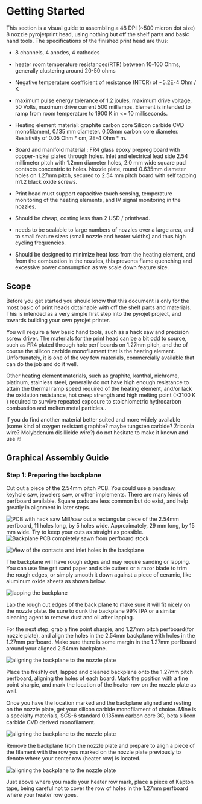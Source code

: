 # Getting Started
This section is a visual guide to assembling a 48 DPI (~500 micron dot size) 8 nozzle pyrojetprint head, using nothing but off the shelf parts and basic hand tools.
The specifications of the finished print head are thus:

- 8 channels, 4 anodes, 4 cathodes

- heater room temperature resistances(RTR) between 10-100 Ohms, generally clustering around 20-50 ohms

- Negative temperature coefficient of resistance (NTCR) of ~5.2E-4 Ohm / K

- maximum pulse energy tolerance of 1.2 joules, maximum drive voltage, 50 Volts, maximum drive current 500 milliamps. Element is intended to ramp from room temperature to 1900 K in <= 10 milliseconds.

- Heating element material: graphite carbon core Silicon carbide CVD monofilament, 0.135 mm diameter.  0.03mm carbon core diameter. Resistivity of 0.05 Ohm * cm, 2E-4 Ohm * m.

- Board and manifold material : FR4 glass epoxy prepreg board with copper-nickel plated through holes. Inlet and electrical lead side 2.54 millimeter pitch with 1.2mm diameter holes, 2.0 mm wide square pad contacts concentric to holes. Nozzle plate, round 0.635mm diameter holes on 1.27mm pitch, secured to 2.54 mm pitch board with self tapping m1.2 black oxide screws.

- Print head must support capacitive touch sensing, temperature monitoring of the heating elements, and IV signal monitoring in the nozzles.

- Should be cheap, costing less than 2 USD / printhead.

- needs to be scalable to large numbers of nozzles over a large area, and to small feature sizes (small nozzle and heater widths) and thus high cycling frequencies.

- Should be designed to minimize heat loss from the heating element, and from the combustion in the nozzles, this prevents flame quenching and excessive power consumption as we scale down feature size.

## Scope
Before you get started you should know that this document is only for the most basic of print heads obtainable with off the shelf parts and materials. This is intended as a very simple first step into the pyrojet project, and towards building your own pyrojet printer.

You will require a few basic hand tools, such as a hack saw and precision screw driver. The materials for the print head can be a bit odd to source, such as FR4 plated through hole perf boards on 1.27mm pitch, and the of course the silicon carbide monofilament that is the heating element. Unfortunately, it is one of the vey few materials, commercially available that can do the job and do it well.

Other heating element materials, such as graphite, kanthal, nichrome, platinum, stainless steel, generally do not have high enough resistance to attain the thermal ramp speed required of the heating element, and/or lack the oxidation resistance, hot creep strength and high melting point (>3100 K ) required to survive repeated exposure to stoichiometric hydrocarbon combustion and molten metal particles..

If you do find another material better suited and more widely available (some kind of oxygen resistant graphite? maybe tungsten carbide? Zriconia wire? Molybdenum disillicide wire?) do not hesitate to make it known and use it!

## Graphical Assembly Guide

### Step 1: Preparing the backplane

Cut out a piece of the 2.54mm pitch PCB. You could use a bandsaw, keyhole saw, jewelers saw, or other implements. There are many kinds of perfboard available. Square pads are less common but do exist, and help greatly in alignment in later steps.

![PCB with hack saw](images/assemblystep01.png)
Mill/saw out a rectangular piece of the 2.54mm perfboard, 11 holes long, by 5 holes wide. Approximately, 29 mm long, by 15 mm wide.  Try to keep your cuts as straight as possible.
![Backplane PCB completely sawn from perfboard stock](images/assemblystep02.png)

![View of the contacts and inlet holes in the backplane](images/assemblystep03.png)

The backplane will have rough edges and may require sanding or lapping. You can use fine grit sand paper and side cutters or a razor blade to trim the rough edges, or simply smooth it down against a piece of ceramic, like aluminum oxide sheets as shown below.

![lapping the backplane](images/assemblystep04.png)

Lap the rough cut edges of the back plane to make sure it will fit nicely on the nozzle plate. Be sure to dunk the backplane 99% IPA or a similar cleaning agent to remove dust and oil after lapping.

For the next step, grab a fine point sharpie, and 1.27mm pitch perfboard(for nozzle plate), and align the holes in the 2.54mm backplane with holes in the 1.27mm perfboard. Make sure there is some margin in the 1.27mm perfboard around your aligned 2.54mm backplane.

![aligning the backplane to the nozzle plate](images/assemblystep05.png)

Place the freshly cut, lapped and cleaned backplane onto the 1.27mm pitch perfboard, aligning the holes of each board.
Mark the position with a fine point sharpie, and mark the location of the heater row on the nozzle plate as well.

Once you have the location marked and the backplane aligned and resting on the nozzle plate, get your silicon carbide monofilament of choice. Mine is a specialty materials, SCS-6 standard 0.135mm carbon core 3C, beta silicon carbide CVD derived monofilament.

![aligning the backplane to the nozzle plate](images/assemblystep06.png)

Remove the backplane from the nozzle plate and prepare to align a piece of the filament with the row you marked on the nozzle plate previously to denote where your center row (heater row) is located.

![aligning the backplane to the nozzle plate](images/assemblystep07.png)

Just above where you made your heater row mark, place a piece of Kapton tape, being careful not to cover the row of holes in the 1.27mm perfboard where your heater row goes. 
